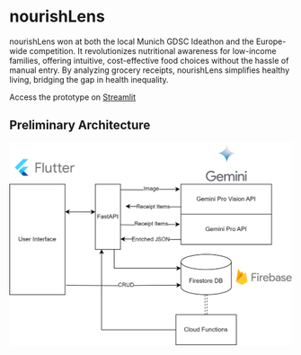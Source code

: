 # nourishLens

nourishLens won at both the local Munich GDSC Ideathon and the Europe-wide competition. It revolutionizes nutritional awareness for low-income families, offering intuitive, cost-effective food choices without the hassle of manual entry. By analyzing grocery receipts, nourishLens simplifies healthy living, bridging the gap in health inequality.

Access the prototype on [Streamlit](https://nourishlens.streamlit.app/)

## Preliminary Architecture

![Preliminary Architecture](nourishLensArchitecture.drawio.png?raw=true "Title")
